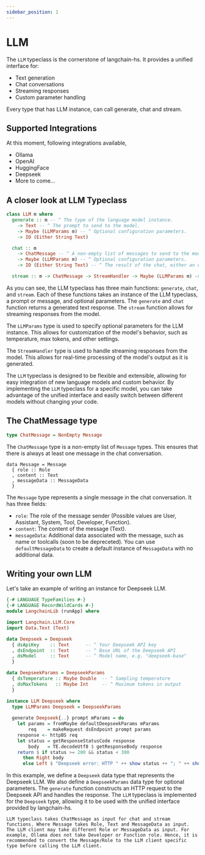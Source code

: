 ```yaml
---
sidebar_position: 1
---
```


# LLM

The `LLM` typeclass is the cornerstone of langchain-hs. It provides a unified interface for:

 - Text generation
 - Chat conversations
 - Streaming responses
 - Custom parameter handling

Every type that has LLM instance, can call generate, chat and stream.

## Supported Integrations

At this moment, following integrations available,

 - Ollama
 - OpenAI
 - HuggingFace
 - Deepseek
 - More to come...

## A closer look at LLM Typeclass

```haskell
class LLM m where
  generate :: m -- ^ The type of the language model instance.
    -> Text -- ^ The prompt to send to the model.
    -> Maybe (LLMParams m) -- ^ Optional configuration parameters.
    -> IO (Either String Text)

  chat :: m 
    -> ChatMessage -- ^ A non-empty list of messages to send to the model.
    -> Maybe (LLMParams m) -- ^ Optional configuration parameters.
    -> IO (Either String Text) -- ^ The result of the chat, either an error or the response text.

  stream :: m -> ChatMessage -> StreamHandler -> Maybe (LLMParams m) -> IO (Either String ())
```

As you can see, the LLM typeclass has three main functions: `generate`, `chat`, and `stream`. Each of these functions takes an instance of the LLM typeclass, a prompt or message, and optional parameters. The `generate` and `chat` function returns a generated text response. The `stream` function allows for streaming responses from the model.

The `LLMParams` type is used to specify optional parameters for the LLM instance. This allows for customization of the model's behavior, such as temperature, max tokens, and other settings.

The `StreamHandler` type is used to handle streaming responses from the model. This allows for real-time processing of the model's output as it is generated.

The `LLM` typeclass is designed to be flexible and extensible, allowing for easy integration of new language models and custom behavior. By implementing the `LLM` typeclass for a specific model, you can take advantage of the unified interface and easily switch between different models without changing your code.

## The ChatMessage type

```haskell
type ChatMessage = NonEmpty Message
```

The `ChatMessage` type is a non-empty list of `Message` types. This ensures that there is always at least one message in the chat conversation.

```
data Message = Message
  { role :: Role
  , content :: Text
  , messageData :: MessageData
  }
```

The `Message` type represents a single message in the chat conversation. It has three fields:
  - `role`: The role of the message sender (Possible values are User, Assistant, System, Tool, Developer, Function).
  - `content`: The content of the message (Text).
  - `messageData`: Additional data associated with the message, such as name or toolcalls (soon to be depreceted). You can use `defaultMessageData` to create a default instance of `MessageData` with no additional data.

## Writing your own LLM

Let's take an example of writing an instance for Deepseek LLM.

```haskell
{-# LANGUAGE TypeFamilies #-}
{-# LANGUAGE RecordWildCards #-}
module LangchainLib (runApp) where

import Langchain.LLM.Core
import Data.Text (Text)

data Deepseek = Deepseek
  { dsApiKey    :: Text      -- ^ Your Deepseek API key
  , dsEndpoint  :: Text      -- ^ Base URL of the Deepseek API
  , dsModel     :: Text      -- ^ Model name, e.g. "deepseek-base"
  }

data DeepseekParams = DeepseekParams
  { dsTemperature :: Maybe Double  -- ^ Sampling temperature
  , dsMaxTokens   :: Maybe Int     -- ^ Maximum tokens in output
  }

instance LLM Deepseek where
  type LLMParams Deepseek = DeepseekParams
 
  generate Deepseek{..} prompt mParams = do
    let params = fromMaybe defaultDeepseekParams mParams
        req    = makeRequest dsEndpoint prompt params
    response <- httpBS req
    let status = getResponseStatusCode response
        body   = TE.decodeUtf8 $ getResponseBody response
    return $ if status >= 200 && status < 300
      then Right body
      else Left $ "Deepseek error: HTTP " ++ show status ++ "; " ++ show body
```

In this example, we define a `Deepseek` data type that represents the Deepseek LLM. We also define a `DeepseekParams` data type for optional parameters. The `generate` function constructs an HTTP request to the Deepseek API and handles the response.
The `LLM` typeclass is implemented for the `Deepseek` type, allowing it to be used with the unified interface provided by langchain-hs. 

```note
LLM typeclass takes ChatMessage as input for chat and stream functions. Where Message takes Role, Text and MessageData as input. The LLM client may take different Role or MessageData as input. For example, Ollama does not take Developer or Function role. Hence, it is recommended to convert the Message/Role to the LLM client specific type before calling the LLM client.
```
